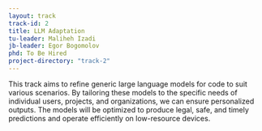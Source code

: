 ```yaml
---
layout: track
track-id: 2
title: LLM Adaptation
tu-leader: Maliheh Izadi
jb-leader: Egor Bogomolov
phd: To Be Hired
project-directory: "track-2"
---
```


This track aims to refine generic large language models for code to suit various scenarios. By tailoring these models to the specific needs of individual users, projects, and organizations, we can ensure personalized outputs. The models will be optimized to produce legal, safe, and timely predictions and operate efficiently on low-resource devices.
